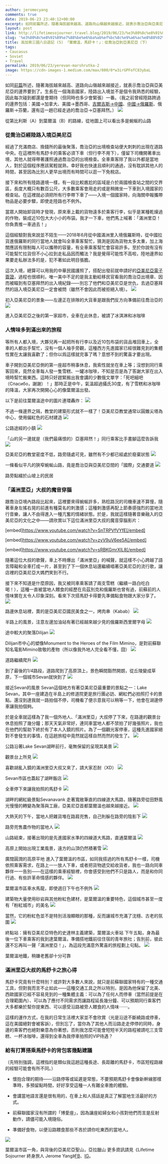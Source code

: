 ```yaml
---
author: jeromecyang
comments: true
date: 2019-06-23 23:40:12+00:00
excerpt: 如同前篇所述，隨著海拔越來越高、道路向山嶺越來越接近，就表示喬治亞與亞美尼亞的邊界要到了。生長在一個海島國家，陸路出入境並不是個令我熟悉的經驗，因此每次碰到都還是會期待（但同時也多少會緊張）一番。（我之前曾經陸路跨過的邊界包括：美國→加拿大、美國→墨西哥、吉爾吉斯→中國、中國→俄羅斯、俄羅斯→芬蘭，還有這一趟已經走過的喬治亞→亞塞拜然。）
layout: post
link: http://lifetimesojourner.travel.blog/2019/06/23/%e3%80%8c%e8%91%89%e7%88%be%e6%ba%ab%ef%bc%8c%e9%a6%ac%e8%88%92%e5%8d%a1%ef%bc%81%e3%80%8d%e2%80%8a-%e2%80%8a-%e5%be%9e%e5%96%ac%e6%b2%bb%e4%ba%9e%e5%88%b0%e4%ba%9e%e7%be%8e%e5%b0%bc/
slug: '%e3%80%8c%e8%91%89%e7%88%be%e6%ba%ab%ef%bc%8c%e9%a6%ac%e8%88%92%e5%8d%a1%ef%bc%81%e3%80%8d%e2%80%8a-%e2%80%8a-%e5%be%9e%e5%96%ac%e6%b2%bb%e4%ba%9e%e5%88%b0%e4%ba%9e%e7%be%8e%e5%b0%bc'
title: 高加索三國八日遊記 (5) 「葉爾溫，馬舒卡！」：從喬治亞到亞美尼亞（下）
tags:
- Caucasus
- Soviet
- Travel
permalink: 2019/06/23/yerevan-marshrutka-2
image: https://cdn-images-1.medium.com/max/800/0*w3irGPFofC83ybaL
---
```


如同[前篇](https://medium.com/@jeromecyang/7e5723383f3a)所述，隨著海拔越來越高、道路向山嶺越來越接近，就表示喬治亞與亞美尼亞的邊界要到了。生長在一個海島國家，陸路出入境並不是個令我熟悉的經驗，因此每次碰到都還是會期待（但同時也多少會緊張）一番。（我之前曾經陸路跨過的邊界包括：美國→加拿大、美國→墨西哥、[吉爾吉斯→中國](../../../2018/10/08/pamir-highway-zh)、[中國→俄羅斯](../../../2018/06/08/china-to-russia)、俄羅斯→芬蘭，還有這一趟已經走過的喬治亞→亞塞拜然。）
![](http://lifetimesojournertravel.files.wordpress.com/2019/06/72300-1qcdqo5g-n_ornquf2mlina.png)

從第比利斯（A）到葉爾溫（B）的路線，從地圖上可以看出多是蜿蜒的山路


### 從喬治亞經陸路入境亞美尼亞


經過了充滿商店、換錢所的最後聚落，喬治亞的出境檢查站便大刺刺的出現在道路中央。在這裡所有馬舒卡的乘客必須下車（但行李不用下），僅留下司機開著車出境，其他人就得帶著護照通過喬治亞的出境檢查。全車乘客除了我以外都是當地人，對於這個程序應該駕輕就熟，幸好我也快速且順利的通過，沒有耽誤其他人的時間，甚至因為比別人更早出境而有時間可以逛一下免稅店。

接下來和所有陸路邊境一樣，有一段比較尷尬的區域是介於兩國檢查站之間的交界區，長度大概只有數百公尺，大多數乘客會用走的或是稍微坐一下車到入境國家的檢查站。在這裡就必須把所有行李帶下車了——入境一個國家時，向海關申報攜帶物品是必要步驟，即使走陸路也不例外。

當眾人開始卸貨時才發現，原來車上載的貨物遠多於乘客行李，似乎是某種乾燥過的作物，裝成近10包大大小小的布袋。我才一下車，他們馬上喊著：「滿洲里亞！你負責推一車過去！」

這個經驗對我來說並不陌生——2018年6月從中國滿洲里入境俄羅斯時，從中國拉貨進俄羅斯的同行當地人就會叫全車乘客幫忙，猜測是因為貨物太多太重，加上海關應該有限制每人可以攜帶的容量，有全車乘客幫忙會容易許多。至於你說有沒有可能幫忙拉貨但不小心拉到走私品因而觸法？我是覺得可能性不高啦，陸地邊界如果要走私辦法多的是，犯不著如此明目張膽。

這次入境，總算可以用我的中華民國護照了，搭配出發前就申請好的[亞美尼亞電子簽證](https://evisa.mfa.am/)，過程也很順利，唯一美中不足的是我主動給移民官看我的喬治亞出境章、因而被瞄到有亞塞拜然的出入境紀錄——別忘了他們和亞美尼亞是世仇，去過亞塞拜然的話入境亞美尼亞一定會被問（雖然不會因此而被拒絕入境）。
![](https://cdn-images-1.medium.com/max/800/0*1aXEk2otffNlIgK5)

初入亞美尼亞的景象——左邊正在排隊的大貨車是跟我們反方向準備前往喬治亞的
![](https://cdn-images-1.medium.com/max/800/0*qGhcKgd4o1x4GIm-)

進入亞美尼亞之後的第一家超市，全車在此休息，被請了冰淇淋和冰咖啡


### 人情味多到滿出來的旅程


等所有人都入境，大夥兒再一起把所有行李以及近10包布袋的貨品堆回車上，全車的人都出手幫忙，沒有一個人袖手旁觀，這種西方先進國家已經很難見到的集體性實在太讓我喜歡了；但你以爲這樣就完事了嗎？意想不到的驚喜才要出現。

車子開到亞美尼亞側的第一座超市稍事休息，我索性就坐在車上等；沒想到同行乘客回來，竟然全車每人發一隻雪糕、一罐冰咖啡，不知是否是為了答謝大家在出入境時幫忙搬東西。這時只好趕緊搬出我會講的少數俄文單字：「死吧細吧（Спасибо，謝謝）！」那時正是中午，氣溫超過攝氏30度，有了雪糕和冰咖啡的降溫，大家再次開開心心的像葉爾溫出發。

以下是前往葉爾溫途中的圖片連環轟炸：
![](https://cdn-images-1.medium.com/max/800/0*w3irGPFofC83ybaL)

不過一條邊界之隔，教堂的建築形式就不一樣了！亞美尼亞教堂通常以圓錐尖塔為中心，使用偏紅色的石材建造
![](https://cdn-images-1.medium.com/max/800/0*71a-Ul40FHrEQw-_)

公路途經的小鎮
![](https://cdn-images-1.medium.com/max/800/0*Vx_KjqKiz2d9AjlF)

「山的另一邊就是（我們最痛恨的）亞塞拜然！」同行乘客比手畫腳這麼告訴我
![](https://cdn-images-1.medium.com/max/800/0*TDUoym2WH1BbOEB8)

亞美尼亞的教堂密度不低，路旁隨處可見，雖然有不少都已經處於廢棄狀態
![](https://cdn-images-1.medium.com/max/800/0*KfAzafp7r310Qxdy)

一條看似平凡的狹窄蜿蜒山路，竟是喬治亞與亞美尼亞間的「國際」交通要道
![](https://cdn-images-1.medium.com/max/800/0*O14fQIyym0m2H2zS)

路旁點綴於山坡上的民居


### 「滿洲里亞」大叔的魔音穿腦


跟喬治亞境內路段比起來，這裡要來得蜿蜒許多，熟稔路況的司機車速不算慢，隨著車身左搖右晃的前進有種莫名的刺激感；這種刺激感再配上節奏感強烈的當地流行音樂，讓人不由得進入一種亢奮的情緒狀態。於是，我就這樣隨著音樂融入的亞美尼亞的文化之中——請欣賞以下這位滿洲里亞大叔的魔音穿腦影片：

[embed]https://www.youtube.com/watch?v=SnTRPVfVYfE[/embed]

[embed]https://www.youtube.com/watch?v=zyV9uV6ee5A[/embed]

[embed]https://www.youtube.com/watch?v=sRBKGmrXlL8[/embed]

隨著這位大叔的歌聲，車上不時爆出「滿洲里亞」的喊聲，就這樣不小心跨越了語言障礙和全車打成一片，甚至到了下一個休息站還繼續唱著亞美尼亞的流行歌，讓店裡的亞美尼亞大媽們笑到不行。

接下來不知道是什麼原因，我又被同車乘客請了兩支雪糕（繼續一路白吃白喝！），這種一直被當地人餵食的經歷在烏茲別克和俄羅斯也曾有過，前蘇前的人情味實在太令人印象深刻。看來下次搭馬舒卡得要先準備點食物跟大家分享了。
![](https://cdn-images-1.medium.com/max/800/0*WFzkJwG9Uy9q1uof)

路邊休息站裡，賣的是亞美尼亞國民美食之一，烤肉串（Kabab）
![](https://cdn-images-1.medium.com/max/800/0*6MdavRmzcAe3RZMe)

半路上的風景，注意左邊加油站有著已經越來越少見的俄羅斯西里爾字母
![](https://cdn-images-1.medium.com/max/800/0*IBFINK3WatfhQ3tE)

途中較大的聚落Dilijan
![](https://cdn-images-1.medium.com/max/800/0*aIZSBRKt5OW5f0LS)

Dilijan市中心的塑像Monument to the Heroes of the Film Mimino，是對前蘇聯知名電影Mimino致敬的產物（所以像我外地人完全看不懂，囧）
![](https://cdn-images-1.medium.com/max/800/0*ku_oiNGfIPJS4VZ0)

道路繼續爬升
![](https://cdn-images-1.medium.com/max/800/0*JNa35PRLLVpyxh1M)

到了最後的1/4路段，道路爬到了高原頂上，景色瞬間豁然開朗，從丘陵變成草原，下一個城市Sevan就快到了
![](https://cdn-images-1.medium.com/max/800/0*Awz6l2CpBZUFzFE0)

接近Sevan的風景
Sevan這個地方有著亞美尼亞最重要的景點之一：Lake Sevan，其中一座建造在半島上的修道院更是旅行團必訪、網紅們必拍照打卡的景點。還沒到達我就一路拍個不停，司機看了便示意我可以稍等一下，他會在湖邊停車讓我拍個夠。

於是全車就這樣為了我一個外地人、「滿洲里亞」大叔停了下來，在路邊的觀景台休息拍照了幾分鐘；那天天氣非常好，連同車當地人都不禁拍了好幾張照片，我也在他們的幫助下終於有了本人入鏡的照片。為了一個觀光客停車，這種先進國家絕對不會發生的事情，在這趟旅程中竟然就這樣自然而然的發生了。
![](https://cdn-images-1.medium.com/max/800/0*OSoJI3mZFJJ-GoIX)

公路沿著Lake Sevan湖畔前行，毫無保留的呈現其美景
![](https://cdn-images-1.medium.com/max/800/0*0Frx__0iYtra5t-Y)

觀景台上所見
![](https://cdn-images-1.medium.com/max/800/0*s2flUtiNkL6V6fYI)

喜歡胡亂入鏡的滿洲里亞大叔又來了，請大家忍耐（XD）
![](https://cdn-images-1.medium.com/max/800/0*3XVthS2a8TiUZpiy)

Sevan市區也蓋起了湖畔飯店
![](https://cdn-images-1.medium.com/max/800/0*KrCyn5uiN3BXOlzO)

全車停下來讓我拍照的馬舒卡
![](https://cdn-images-1.medium.com/max/800/0*Zn09UjXVTtTkWn5d)

湖畔的網紅級景點Sevanavank
走著寬敞筆直的四線道大馬路，隨著路旁從田野風光慢慢的轉變為聚落與工廠，亞美尼亞首都葉爾溫也越來越接近。
![](https://cdn-images-1.medium.com/max/800/0*LT0q2xkRkA8wDk5t)

大熱天的下午，當地人把雜貨堆在路肩兜售，自己則躲在路旁的陰影下
![](https://cdn-images-1.medium.com/max/800/0*KjFrMj_rp0Qa5tj_)

路旁兜售農作物的當地人
![](https://cdn-images-1.medium.com/max/800/0*FMowOQCtg03xNhIi)

山路結束，接著出現的是先進國家水準的四線道大馬路，直通葉爾溫
![](https://cdn-images-1.medium.com/max/800/0*q8vbGv0A7ExJevYk)

高原上開始出現工業風景，遠方的山頂仍然積著雪
![](https://cdn-images-1.medium.com/max/800/0*4hXvdzM55r1EwTx_)

廣闊圓潤的高原平地
進入了葉爾溫的市區，如同我搭過的所有馬舒卡一樣，司機依照乘客需求，在路上一一放人下車，或者把貨物遞交給收貨者，我也一路向同車夥伴一一告別——在這樣的乘車經驗裡，你會感受到他們不只是路人，而是和你同行過、有些許革命情感的夥伴。
![](https://cdn-images-1.medium.com/max/800/0*YRSvPV0LzFX-0V6s)

葉爾溫市區車水馬龍，即使週日下午也不例外
![](https://cdn-images-1.medium.com/max/800/0*-17HctFKhlRGDlNG)

建築物大量使用砂岩與其他粉紅色建材，是葉爾溫的重要特色，這個城市甚至一度有「粉紅城市」的美名
![](https://cdn-images-1.medium.com/max/800/0*bfpeOGfvenodTcYJ)

當然，它的粉紅色並不是特別活潑顯眼的那種，反而讓城市充滿了沈穩、古老的氛圍
![](https://cdn-images-1.medium.com/max/800/0*TxADqm2Ss3fabSjA)

終點站：擁有亞美尼亞特色的史達林主義建築，葉爾溫火車站
下午五點，身為最後一位下車乘客的我到達葉爾溫，準備搭地鐵前往住宿的青年旅社；告別前，彼此還不忘再叫一聲「滿洲里亞！」，為這段充滿意外驚喜的旅程劃上句點。
![](https://cdn-images-1.medium.com/max/800/0*TNOMi6MZdqQT2taZ)

葉爾溫地鐵，稍嫌老舊卻十分可靠


### 滿洲里亞大叔的馬舒卡之旅心得


馬舒卡究竟有什麼特別？或許對大多數人來說，就只是前蘇聯國家特有的一種交通工具，但對我而言不止如此——這種交通工具之所以特別，是因為他保留了北美、西歐國家已經不容易見到的一種集體主義：可以為了任何人而停車（當然前提是在合理範圍內）、可以為了應付不同需求而讓路程延長幾分鐘、可以預期同行乘客們大多都樂於幫你提東西、可以感受沿路被旁人餵食的人情味⋯⋯。

這樣的運作方式，在我的日常生活裡大家並不會欣賞（光是沿途不斷繞路或停車，這在美國絕對會被客訴），但別忘了，當你為了其他人而沿路走走停停的同時，身邊的乘客們也絕對樂意為你著想，否則我怎麼可能會短短半天的路程被請吃三支雪糕、一杯冰咖啡，還得到全車為我停車拍照的VIP待遇？


### 給有打算搭乘馬舒卡的背包客幾點建議


（先特別強調，這裡指的是類似我這趟這種長途、長距離的馬舒卡，市區短程路線的經驗可能會有所不同。）



 	
  * 懷抱合理的期待——沿路停等或延遲是常態，不要預期馬舒卡會像新幹線那樣準時，多預留點時間，好好享受這種一人有難全車擔的體驗。

 	
  * 會講當地語言還是很有用的，在車上和人搭話是真正了解當地生活最好的方式。

 	
  * 前蘇聯國家沒有所謂的「博愛座」，因為讓座給婦女和小孩對他們而言是反射動作，請儘可能入境隨俗。

 	
  * 準備好食物，以便沿路餵食那些不吝於請你吃東西的當地人。


![](https://cdn-images-1.medium.com/max/800/0*0vBvx2xx5DyT7jaN)

葉爾溫市區一角，與背後的亞美尼亞聖山，亞拉臘山
更多資訊請見《Lifetime Sojourner 終身旅人 Jerome Yang》[FB](https://www.facebook.com/lifetimesojourner)、[IG](https://www.instagram.com/lifetimesojourner/)。
